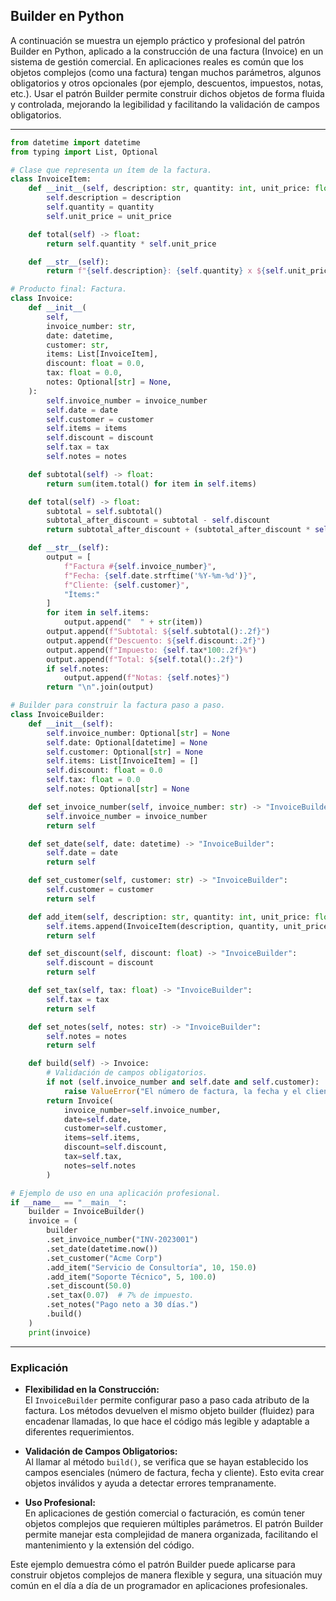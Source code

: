 ## Builder en Python

A continuación se muestra un ejemplo práctico y profesional del patrón Builder en Python, aplicado a la construcción de una factura (Invoice) en un sistema de gestión comercial. En aplicaciones reales es común que los objetos complejos (como una factura) tengan muchos parámetros, algunos obligatorios y otros opcionales (por ejemplo, descuentos, impuestos, notas, etc.). Usar el patrón Builder permite construir dichos objetos de forma fluida y controlada, mejorando la legibilidad y facilitando la validación de campos obligatorios.

---

```python
from datetime import datetime
from typing import List, Optional

# Clase que representa un ítem de la factura.
class InvoiceItem:
    def __init__(self, description: str, quantity: int, unit_price: float):
        self.description = description
        self.quantity = quantity
        self.unit_price = unit_price

    def total(self) -> float:
        return self.quantity * self.unit_price

    def __str__(self):
        return f"{self.description}: {self.quantity} x ${self.unit_price:.2f} = ${self.total():.2f}"

# Producto final: Factura.
class Invoice:
    def __init__(
        self,
        invoice_number: str,
        date: datetime,
        customer: str,
        items: List[InvoiceItem],
        discount: float = 0.0,
        tax: float = 0.0,
        notes: Optional[str] = None,
    ):
        self.invoice_number = invoice_number
        self.date = date
        self.customer = customer
        self.items = items
        self.discount = discount
        self.tax = tax
        self.notes = notes

    def subtotal(self) -> float:
        return sum(item.total() for item in self.items)

    def total(self) -> float:
        subtotal = self.subtotal()
        subtotal_after_discount = subtotal - self.discount
        return subtotal_after_discount + (subtotal_after_discount * self.tax)

    def __str__(self):
        output = [
            f"Factura #{self.invoice_number}",
            f"Fecha: {self.date.strftime('%Y-%m-%d')}",
            f"Cliente: {self.customer}",
            "Ítems:"
        ]
        for item in self.items:
            output.append("  " + str(item))
        output.append(f"Subtotal: ${self.subtotal():.2f}")
        output.append(f"Descuento: ${self.discount:.2f}")
        output.append(f"Impuesto: {self.tax*100:.2f}%")
        output.append(f"Total: ${self.total():.2f}")
        if self.notes:
            output.append(f"Notas: {self.notes}")
        return "\n".join(output)

# Builder para construir la factura paso a paso.
class InvoiceBuilder:
    def __init__(self):
        self.invoice_number: Optional[str] = None
        self.date: Optional[datetime] = None
        self.customer: Optional[str] = None
        self.items: List[InvoiceItem] = []
        self.discount: float = 0.0
        self.tax: float = 0.0
        self.notes: Optional[str] = None

    def set_invoice_number(self, invoice_number: str) -> "InvoiceBuilder":
        self.invoice_number = invoice_number
        return self

    def set_date(self, date: datetime) -> "InvoiceBuilder":
        self.date = date
        return self

    def set_customer(self, customer: str) -> "InvoiceBuilder":
        self.customer = customer
        return self

    def add_item(self, description: str, quantity: int, unit_price: float) -> "InvoiceBuilder":
        self.items.append(InvoiceItem(description, quantity, unit_price))
        return self

    def set_discount(self, discount: float) -> "InvoiceBuilder":
        self.discount = discount
        return self

    def set_tax(self, tax: float) -> "InvoiceBuilder":
        self.tax = tax
        return self

    def set_notes(self, notes: str) -> "InvoiceBuilder":
        self.notes = notes
        return self

    def build(self) -> Invoice:
        # Validación de campos obligatorios.
        if not (self.invoice_number and self.date and self.customer):
            raise ValueError("El número de factura, la fecha y el cliente son obligatorios.")
        return Invoice(
            invoice_number=self.invoice_number,
            date=self.date,
            customer=self.customer,
            items=self.items,
            discount=self.discount,
            tax=self.tax,
            notes=self.notes
        )

# Ejemplo de uso en una aplicación profesional.
if __name__ == "__main__":
    builder = InvoiceBuilder()
    invoice = (
        builder
        .set_invoice_number("INV-2023001")
        .set_date(datetime.now())
        .set_customer("Acme Corp")
        .add_item("Servicio de Consultoría", 10, 150.0)
        .add_item("Soporte Técnico", 5, 100.0)
        .set_discount(50.0)
        .set_tax(0.07)  # 7% de impuesto.
        .set_notes("Pago neto a 30 días.")
        .build()
    )
    print(invoice)
```

---

### Explicación

- **Flexibilidad en la Construcción:**  
  El `InvoiceBuilder` permite configurar paso a paso cada atributo de la factura. Los métodos devuelven el mismo objeto builder (fluidez) para encadenar llamadas, lo que hace el código más legible y adaptable a diferentes requerimientos.

- **Validación de Campos Obligatorios:**  
  Al llamar al método `build()`, se verifica que se hayan establecido los campos esenciales (número de factura, fecha y cliente). Esto evita crear objetos inválidos y ayuda a detectar errores tempranamente.

- **Uso Profesional:**  
  En aplicaciones de gestión comercial o facturación, es común tener objetos complejos que requieren múltiples parámetros. El patrón Builder permite manejar esta complejidad de manera organizada, facilitando el mantenimiento y la extensión del código.

Este ejemplo demuestra cómo el patrón Builder puede aplicarse para construir objetos complejos de manera flexible y segura, una situación muy común en el día a día de un programador en aplicaciones profesionales.
